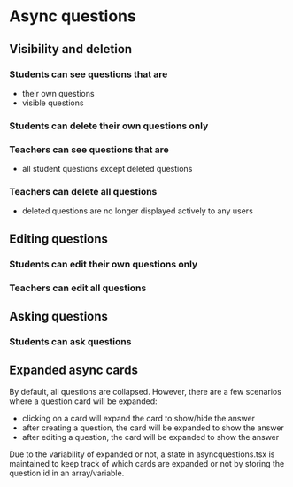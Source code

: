 # Async questions

## Visibility and deletion
### Students can see questions that are
- their own questions
- visible questions

### Students can delete their own questions only


### Teachers can see questions that are
- all student questions except deleted questions

### Teachers can delete all questions
- deleted questions are no longer displayed actively to any users

## Editing questions
### Students can edit their own questions only

### Teachers can edit all questions

## Asking questions
### Students can ask questions


## Expanded async cards

By default, all questions are collapsed. However, there are a few scenarios where a question card will be expanded:
- clicking on a card will expand the card to show/hide the answer
- after creating a question, the card will be expanded to show the answer
- after editing a question, the card will be expanded to show the answer

Due to the variability of expanded or not, a state in asyncquestions.tsx is maintained to keep track of which cards are expanded or not by storing the question id in an array/variable.